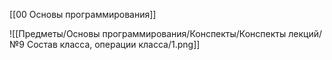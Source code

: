 [[00 Основы программирования]]

![[Предметы/Основы программирования/Конспекты/Конспекты лекций/№9 Состав класса, операции класса/1.png]]
